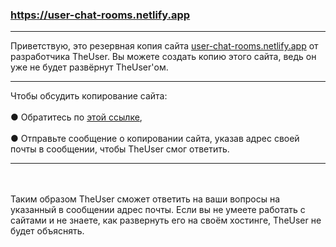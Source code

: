 ### https://user-chat-rooms.netlify.app
<hr></hr>Приветствую, это резервная копия сайта <a href="https://TheUser-OFFICIAL.netlify.app">user-chat-rooms.netlify.app</a> от разработчика TheUser. Вы можете создать копию этого сайта, ведь он уже не будет развёрнут TheUser'ом.<hr></hr>Чтобы обсудить копирование сайта:<br></br>● Обратитесь по <a href="https://TheUser-OFFICIAL.netlify.app">этой ссылке</a>,<br></br>● Отправьте сообщение о копировании сайта, указав адрес своей почты в сообщении, чтобы TheUser смог ответить.<hr></hr><br></br>Таким образом TheUser сможет ответить на ваши вопросы на указанный в сообщении адрес почты. Если вы не умеете работать с сайтами и не знаете, как развернуть его на своём хостинге, TheUser не будет объяснять.
